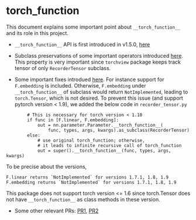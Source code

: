# __torch_function__

This document explains some important point about `__torch_function__` and its role in this project.

* `__torch_function__` API is first introduced in v1.5.0, [here](https://github.com/pytorch/pytorch/releases/tag/v1.5.0)

* Subclass preservations of some important operators introduced [here](https://github.com/pytorch/pytorch/releases/tag/v1.7.0). This property is very important since `torchview` package keeps track tensor of only `RecorderTensor` subclass. 


* Some important fixes introdued [here](https://github.com/pytorch/pytorch/releases/tag/v1.9.0). For instance support for `F.embedding` is included. Otherwise, `F.embedding` under `__torch_function__` of subclass would return `NotImplemented`, leading to `torch.Tensor`, which is not desired. To prevent this issue (and support pytorch version < 1.9), we added the below code in `recorder_tensor.py`


```
        # This is necessary for torch version < 1.10
        if func in [F.linear, F.embedding]:
            out = nn.parameter.Parameter.__torch_function__(
                func, types, args, kwargs).as_subclass(RecorderTensor)
        else:
            # use original torch_function; otherwise,
            # it leads to infinite recursive call of torch_function
            out = super().__torch_function__(func, types, args, kwargs)
```
To be precise about the versions,
```
F.linear returns `NotImplemented` for versions 1.7.1, 1.8, 1.9 
F.embedding returns `NotImplemented` for versions 1.7.1, 1.8, 1.9 
```

This package does not support torch version <= 1.6 since torch.Tensor does not have `__torch_function__` as class methods in these version.

* Some other relevant PRs: [PR1](https://github.com/pytorch/pytorch/pull/32799), [PR2](https://github.com/pytorch/pytorch/issues/24015)
